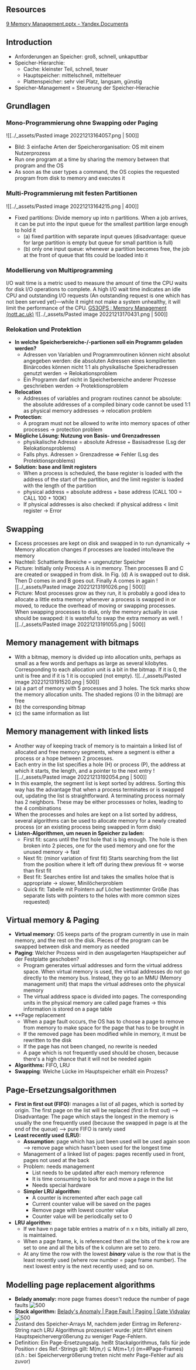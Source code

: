 ## Resources
[9 Memory Management.pptx - Yandex.Documents](https://docs.yandex.ru/docs/view?url=ya-disk-public%3A%2F%2Fyph0F2DD8pSephsSwoLxQ0Rwx2gwXe9aHPFbp0cXg%2B8%3D&name=9%20Memory%20Management.pptx&nosw=1)

## Introduction
- Anforderungen an Speicher: groß, schnell, unkaputtbar
- Speicher-Hierarchie:
	- Cache: kleinster Teil, schnell, teuer
	- Hauptspeicher: mittelschnell, mittelteuer
	- Plattenspeicher: sehr viel Platz, langsam, günstig
- Speicher-Management = Steuerung der Speicher-Hierachie

## Grundlagen
### Mono-Programmierung ohne Swapping oder Paging
![[../_assets/Pasted image 20221213164057.png | 500]]
- Bild: 3 einfache Arten der Speicherorganisation: OS mit einem Nutzerprozess
- Run one program at a time by sharing the memory between that program and the OS
- As soon as the user types a command, the OS copies the requested program from disk to memory and executes it
### Multi-Programmierung mit festen Partitionen
![[../_assets/Pasted image 20221213164215.png | 400]]
- Fixed partitions: Divide memory up into n partitions. When a job arrives, it can be put into the input queue for the smallest partition large enough to hold it
	- (a) fixed partition with separate input queues (disadvantage: queue for large partition is empty but queue for small partition is full)
	- (b) only one input queue: whenever a partition becomes free, the job at the front of queue that fits could be loaded into it
### Modellierung von Multiprogramming
I/O wait time is a metric used to measure the amount of time the CPU waits for disk I/O operations to complete. A high I/O wait time indicates an idle CPU and outstanding I/O requests (An outstanding request is one which has not been served yet)—while it might not make a system unhealthy, it will limit the performance of the CPU.
[G53OPS : Memory Management (nott.ac.uk)](https://www.cs.nott.ac.uk/~pszgxk/courses/g53ops/Memory%20Management/MM02-modelingmulti.html)
![[../_assets/Pasted image 20221213170431.png | 500]]
### Relokation und Protektion
- **In welche Speicherbereiche-/-partionen soll ein Programm geladen werden?**
	- Adressen von Variablen und Programmroutinen können nicht absolut angegeben werden: die absoluten Adressen eines kompilierten Binärcodes können nicht 1:1 als physikalische Speicheradressen genutzt werden -> Relokationsproblem
	- Ein Programm darf nicht in Speicherbereiche anderer Prozesse geschrieben werden -> Protektionsproblem
- **Relocation**
	- Addresses of variables and program routines cannot be absolute: the absolute addresses of a compiled binary code cannot be used 1:1 as physical memory addresses -> relocation problem
- **Protection**: 
	- A program must not be allowed to write into memory spaces of other processes -> protection problem
- **Mögliche Lösung: Nutzung von Basis- und Grenzadressen**
	- physikalische Adresse = absolute Adresse + Basisadresse (Lsg der Relokationsproblems)
	- Falls phys. Adressen > Grenzadresse => Fehler (Lsg des Protektionsproblems)
- **Solution: base and limit registers**
	- When a process is scheduled, the base register is loaded with the address of the start of the partition, and the limit register is loaded with the length of the partition
	- physical address = absolute address + base address (CALL 100 = CALL 100 + 100K)
	- If physical addresses is also checked: if physical address < limit register -> Error

## Swapping
- Excess processes are kept on disk and swapped in to run dynamically -> Memory allocation changes if processes are loaded into/leave the memory
- Nachteil: Schattierte Bereiche = ungenutzter Speicher
- Picture: Initially only Process A is in memory. Then processes B and C are created or swapped in from disk. In Fig. (d) A is swapped out to disk. Then D comes in and B goes out. Finally A comes in again
![[../_assets/Pasted image 20221213191026.png | 500]]
- Picture: Most processes grow as they run, it is probably a good idea to allocate a little extra memory whenever a process is swapped in or moved, to reduce the overhead of moving or swapping processes. When swapping processes to disk, only the memory actually in use should be swapped: it is wasteful to swap the extra memory as well.
![[../_assets/Pasted image 20221213191055.png | 500]]

## Memory management with bitmaps
- With a bitmap, memory is divided up into allocation units, perhaps as small as a few words and perhaps as large as several kilobytes. Corresponding to each allocation unit is a bit in the bitmap. If it is 0, the unit is free and if it is 1 it is occupied (not empty).
![[../_assets/Pasted image 20221213191520.png | 500]]
- (a) a part of memory with 5 processes and 3 holes. The tick marks show the memory allocation units. The shaded regions (0 in the bitmap) are free
- (b) the corresponding bitmap
- (c) the same information as list

## Memory management with linked lists
- Another way of keeping track of memory is to maintain a linked list of allocated and free memory segments, where a segment is either a process or a hope between 2 processes.
- Each entry in the list specifies a hole (H) or process (P), the address at which it starts, the length, and a pointer to the next entry
![[../_assets/Pasted image 20221213192054.png | 500]]
- In this example, the segment list is kept sorted by address. Sorting this way has the advantage that when a process terminates or is swapped out, updating the list is straightforward. A terminating process normaly has 2 neighbors. These may be either processses or holes, leading to the 4 combinations
- When the processes and holes are kept on a list sorted by address, several algorithms can be used to allocate memory for a newly created process (or an existing process being swapped in form disk)
- **Listen-Algorithmen, um neuen in Speicher zu laden:**
	- First fit: scans until the first hole that is big enough. The hole is then broken into 2 pieces, one for the used memory and one for the unused memory -> fast
	- Next fit: (minor variation of first fit) Starts searching from the list from the position where it left off during thew previous fit -> worse than first fit
	- Best fit: Searches entire list and takes the smalles holoe that is appropriate -> slower, Minilöcherproblem
	- Quick fit: Tabelle mit Pointern auf Löcher bestimmter Größe (has separate lists with pointers to the holes with more common sizes requested)

## Virtual memory & Paging
- **Virtual memory**: OS keeps parts of the program currently in use in main memory, and the rest on the disk. Pieces of the program can be swapped between disk and memory as needed
- **Paging**: Welcher Prozess wird in den ausgelagerten Hauptspeicher auf der Festplatte geschoben?
	- Program generates virtual addresses and form the virtual address space. When virtual memory is used, the virtual addresses do not go directly to the memory bus. Instead, they go to an MMU (Memory management unit) that maps the virtual addreses onto the physical memory
	- The virtual address space is divided into pages. The corresponding units in the physical memory are called page frames -> this information is stored on a page table
- **Page replacement
	- When a page fault occurs, the OS has to choose a page to remove from memory to make space for the page that has to be brought in
	- If the removed page has been modified while in memory, it must be rewritten to the disk
	- If the page has not been changed, no rewrite is needed
	- A page which is not frequently used should be chosen, because there's a high chance that it will not be needed again
- **Algorithms:** FIFO, LRU
- **Swapping**: Welche Lücke im Hauptspeicher erhält ein Prozess?

## Page-Ersetzungsalgorithmen
- **First in first out (FIFO):** manages a list of all pages, which is sorted by origin. The first page on the list will be replaced (first in first out)
	--> Disadvantage: The page which stays the longest in the memory is usually the one frequently used (because the swapped in page is at the end of the queue)
	--> pure FIFO is rarely used
- **Least recently used (LRU):** 
	- **Assumption**: page which has just been used will be used again soon --> remove page which hasn't been used for the longest time
	- Management of a linked list of pages: pages recently used in front, pages not used at the back
	- Problem: needs management
		- List needs to be updated after each memory reference
		- It is time consuming to look for and move a page in the list
		- Needs special hardware
	- **Simpler LRU algorithm:**
		- A counter is incremented after each page call
		- Current counter value will be saved on the pages
		- Remove page with lowest counter value
		- Counter value will be periodically set to 0
- **LRU algorithm:** 
	- If we have n page table entries a matrix of n x n bits, initially all zero, is maintained. 
	- When a page frame, k, is referenced then all the bits of the k row are set to one and all the bits of the k column are set to zero. 
	- At any time the row with the lowest _**binary**_ value is the row that is the least recently used (where row number = page frame number). The next lowest entry is the next recently used; and so on.

## Modelling page replacement algorithms
- **Belady anomaly:** more page frames doesn't reduce the number of page faults
![500](belady%20anomaly.png)
- **Stack algorithm:** [Belady's Anomaly | Page Fault | Paging | Gate Vidyalay](https://www.gatevidyalay.com/beladys-anomaly-page-fault-paging/)
![500](stack%20algorithmen.png)
- Zustand des Speicher-Arrays M, nachdem jeder Eintrag im Referenz-String nach LRU Algorithmus prozessiert wurde: jetzt führt einem Hauptspeichervergrößerung zu weniger Page-Fehlern.
- Definition: Ein Page-Ersetzungsalg. heißt Stackalgorithmus, falls für jede Position r des Ref.-Strings gilt: M(m,r) ⊆ M(m+1,r) (m=#Page-Frames) (d.h.: bei Speichervergrößerung treten nicht mehr Page-Fehler auf als zuvor)